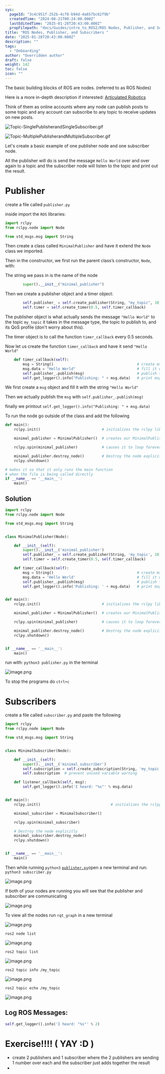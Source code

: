 ```yaml
---
sys:
  pageId: "3c4c951f-252b-4cf8-b94d-4a657bc62f9b"
  createdTime: "2024-08-21T00:24:00.000Z"
  lastEditedTime: "2025-01-28T20:43:00.000Z"
  propFilepath: "docs/Guides/intro_to_ROS2/ROS Nodes, Publisher, and Subscribers .md"
title: "ROS Nodes, Publisher, and Subscribers "
date: "2025-01-28T20:43:00.000Z"
description: ""
tags:
  - "Onboarding"
author: "Overridden author"
draft: false
weight: 142
toc: false
icon: ""
---
```


The basic building blocks of ROS are nodes. (referred to as ROS Nodes)

Here is a more in-depth description if interested: [Articulated Robotics](https://articulatedrobotics.xyz/tutorials/ready-for-ros/ros-overview#2-nodes)

Think of them as online accounts where any node can publish posts to some topic and any account can subscribe to any topic to receive updates on new posts.

![Topic-SinglePublisherandSingleSubscriber.gif](https://docs.ros.org/en/humble/_images/Topic-SinglePublisherandSingleSubscriber.gif)

![Topic-MultiplePublisherandMultipleSubscriber.gif](https://docs.ros.org/en/humble/_images/Topic-MultiplePublisherandMultipleSubscriber.gif)

Let's create a basic example of one publisher node and one subscriber node.

All the publisher will do is send the message `Hello World` over and over again to a topic and the subscriber node will listen to the topic and print out the result.

# Publisher

create a file called `publisher.py` 

inside import the `ROS` libraries:

```python
import rclpy
from rclpy.node import Node

from std_msgs.msg import String
```

Then create a class called `MinimalPublisher` and have it extend the `Node` class we imported.

Then in the constructor, we first run the parent class’s constructor, `Node`, with:

The string we pass in is the name of the node

```python
        super().__init__("minimal_publisher")
```

Then we create a publisher object and a timer object:

```python
        self.publisher_ = self.create_publisher(String, "my_topic", 10)
        self.timer = self.create_timer(0.5, self.timer_callback)
```

The publisher object is what actually sends the message `"Hello World"` to the topic `my_topic` it takes in the message type, the topic to publish to, and its QoS profile (don't worry about this).

The timer object is to call the function `timer_callback` every 0.5 seconds.

Now let us create the function `timer_callback` and have it send `"Hello World"`

```python
    def timer_callback(self):
        msg = String()                                      # create msg object
        msg.data = "Hello World"                            # fill it with data
        self.publisher_.publish(msg)                        # publish the message
        self.get_logger().info("Publishing: " + msg.data)   # print msg
```

We first create a `msg` object and fill it with the string `"Hello World"`

Then we actually publish the `msg` with `self.publisher_.publish(msg)`

finally we printout `self.get_logger().info("Publishing: " + msg.data)`

To run the node go outside of the class and add the following

```python
def main():
    rclpy.init()                            # initializes the rclpy library

    minimal_publisher = MinimalPublisher()  # creates our MinimalPublisher object

    rclpy.spin(minimal_publisher)           # causes it to loop forever

    minimal_publisher.destroy_node()        # Destroy the node explicitly
    rclpy.shutdown()

# makes it so that it only runs the main function
# when the file is being called directly
if __name__ == '__main__': 
    main()
```

## Solution

```python
import rclpy
from rclpy.node import Node

from std_msgs.msg import String


class MinimalPublisher(Node):

    def __init__(self):
        super().__init__('minimal_publisher')
        self.publisher_ = self.create_publisher(String, 'my_topic', 10)
        self.timer = self.create_timer(0.5, self.timer_callback)

    def timer_callback(self):
        msg = String()                                      # create msg object
        msg.data = 'Hello World'                            # fill it with data
        self.publisher_.publish(msg)                        # publish the message
        self.get_logger().info('Publishing: ' + msg.data)   # print msg


def main():
    rclpy.init()                            # initializes the rclpy library

    minimal_publisher = MinimalPublisher()  # creates our MinimalPublisher object

    rclpy.spin(minimal_publisher)           # causes it to loop forever

    minimal_publisher.destroy_node()        # Destroy the node explicitly
    rclpy.shutdown()


if __name__ == '__main__':
    main()
```

run with: `python3 publisher.py` in the terminal

![image.png](https://prod-files-secure.s3.us-west-2.amazonaws.com/d518164a-d88e-44d1-a4ee-3adb3bd8bce0/9214accb-ad5b-44f1-a31c-b3167c59138b/image.png?X-Amz-Algorithm=AWS4-HMAC-SHA256&X-Amz-Content-Sha256=UNSIGNED-PAYLOAD&X-Amz-Credential=ASIAZI2LB466VPJXHVFG%2F20250524%2Fus-west-2%2Fs3%2Faws4_request&X-Amz-Date=20250524T210727Z&X-Amz-Expires=3600&X-Amz-Security-Token=IQoJb3JpZ2luX2VjEFIaCXVzLXdlc3QtMiJGMEQCIF%2B5guT6O%2BiETOmo5w0d%2FIMfHZ7EsrcePSHmvbOZ2%2BnaAiAMwiG2DfK5wwfQEfWaFqoOmst1FlYVfo%2FL5bAQ3g2G3ir%2FAwgbEAAaDDYzNzQyMzE4MzgwNSIMF2n4GrAEJ8PWXVjjKtwDUYRPgprXP%2FGS8jAFpGGiLMkn4SEoKFStcY3jp7xCwQHfLdMROpl1ih92f%2BESxjv8yA8gzmMBRHemLHPVuMuGr9%2BTVRevDvo8g21loflhLb6q3H4uD9QmIM16nD%2FCrmOt4aJSFvpSX3KbF%2B0GXYc7%2BYf73H8sbYEPopYL0A1qQloGx%2BFJitHKP%2FpLrMOkJMfJi66SWOnXkFEFj8aD0ufIK%2FcJX2JrJa1%2FQl035Om5Tx%2F2DwjTEtDINAVTXT0H6sC4n8TNSHWQVXyO3nPvcWchdu9EYajboA13%2BhNJW1XaXZn5zn62HQRF71%2Fq2mThCcz%2FZPyBzXnIjt8VqP%2FZDGWn9TBqo3g1zWV5P5dDZeq1onz5TXlZ2vPRFvw72NyJ9EsSe8b5tQlOzDUHepyT9Sg7KdGVP5MCHELIhwlGgERwxknHL29Hb8WGW86Csbaul%2B8WoIZamyQz9QMysV8BAeXqff5sXYaXB9EmNPx7o6NVBohs5y1AQnTM%2BPKEri94TCf4N%2FZ75XtqFhyrGbN%2FPM2wxy4PrsrwzDhnz3d3I91g98SDtDMomvU9uNoX9WjHFRqXZjT5UGR3o9%2FFdhOea76ZxEJJ1NUNHcCAbBHOmGe9IYBYLsLX9444YXkn%2B7kwppbIwQY6pgHbiiPXYaCiRJf6DC55a7W4xhso9vAe04jBAViU0mw6oddp7VySaaCzY09Y0t0bQQ6Rb4tbuWqqmP7Pf%2FpflkIdiiBcZDje54%2ByOsSow8c6%2BekcwWwWQIrh1jGgvLgdImybA%2F2AZqZ5HKJ91jOvkPZN74cgjFErON5yFwcJfvQOYnCXNQmZRvjevnUtu0pRiSuq7BHwQhIwT%2BM97JC9jvUcTBBMNcJn&X-Amz-Signature=054bbcc8aedb8a871c87a1e846393c027bb770b61df3d5395d50fed95c6143cd&X-Amz-SignedHeaders=host&x-id=GetObject)

To stop the programs do `ctrl+c`

# Subscribers

create a file called `subscriber.py` and paste the following

```python
import rclpy
from rclpy.node import Node

from std_msgs.msg import String


class MinimalSubscriber(Node):

    def __init__(self):
        super().__init__('minimal_subscriber')
        self.subscription = self.create_subscription(String, 'my_topic', self.listener_callback, 10)
        self.subscription  # prevent unused variable warning

    def listener_callback(self, msg):
        self.get_logger().info('I heard: "%s"' % msg.data)


def main():
    rclpy.init()                                # initializes the rclpy library

    minimal_subscriber = MinimalSubscriber()

    rclpy.spin(minimal_subscriber)

    # Destroy the node explicitly
    minimal_subscriber.destroy_node()
    rclpy.shutdown()


if __name__ == '__main__':
    main()
```

Then while running `python3` [`publisher.py`](http://publisher.py/)open a new terminal and run: `python3 subscriber.py` 

![image.png](https://prod-files-secure.s3.us-west-2.amazonaws.com/d518164a-d88e-44d1-a4ee-3adb3bd8bce0/611fccf2-c738-4dbd-94e9-98f209092866/image.png?X-Amz-Algorithm=AWS4-HMAC-SHA256&X-Amz-Content-Sha256=UNSIGNED-PAYLOAD&X-Amz-Credential=ASIAZI2LB466VPJXHVFG%2F20250524%2Fus-west-2%2Fs3%2Faws4_request&X-Amz-Date=20250524T210727Z&X-Amz-Expires=3600&X-Amz-Security-Token=IQoJb3JpZ2luX2VjEFIaCXVzLXdlc3QtMiJGMEQCIF%2B5guT6O%2BiETOmo5w0d%2FIMfHZ7EsrcePSHmvbOZ2%2BnaAiAMwiG2DfK5wwfQEfWaFqoOmst1FlYVfo%2FL5bAQ3g2G3ir%2FAwgbEAAaDDYzNzQyMzE4MzgwNSIMF2n4GrAEJ8PWXVjjKtwDUYRPgprXP%2FGS8jAFpGGiLMkn4SEoKFStcY3jp7xCwQHfLdMROpl1ih92f%2BESxjv8yA8gzmMBRHemLHPVuMuGr9%2BTVRevDvo8g21loflhLb6q3H4uD9QmIM16nD%2FCrmOt4aJSFvpSX3KbF%2B0GXYc7%2BYf73H8sbYEPopYL0A1qQloGx%2BFJitHKP%2FpLrMOkJMfJi66SWOnXkFEFj8aD0ufIK%2FcJX2JrJa1%2FQl035Om5Tx%2F2DwjTEtDINAVTXT0H6sC4n8TNSHWQVXyO3nPvcWchdu9EYajboA13%2BhNJW1XaXZn5zn62HQRF71%2Fq2mThCcz%2FZPyBzXnIjt8VqP%2FZDGWn9TBqo3g1zWV5P5dDZeq1onz5TXlZ2vPRFvw72NyJ9EsSe8b5tQlOzDUHepyT9Sg7KdGVP5MCHELIhwlGgERwxknHL29Hb8WGW86Csbaul%2B8WoIZamyQz9QMysV8BAeXqff5sXYaXB9EmNPx7o6NVBohs5y1AQnTM%2BPKEri94TCf4N%2FZ75XtqFhyrGbN%2FPM2wxy4PrsrwzDhnz3d3I91g98SDtDMomvU9uNoX9WjHFRqXZjT5UGR3o9%2FFdhOea76ZxEJJ1NUNHcCAbBHOmGe9IYBYLsLX9444YXkn%2B7kwppbIwQY6pgHbiiPXYaCiRJf6DC55a7W4xhso9vAe04jBAViU0mw6oddp7VySaaCzY09Y0t0bQQ6Rb4tbuWqqmP7Pf%2FpflkIdiiBcZDje54%2ByOsSow8c6%2BekcwWwWQIrh1jGgvLgdImybA%2F2AZqZ5HKJ91jOvkPZN74cgjFErON5yFwcJfvQOYnCXNQmZRvjevnUtu0pRiSuq7BHwQhIwT%2BM97JC9jvUcTBBMNcJn&X-Amz-Signature=d541c55ff870e259937d8ad696d6602369a18f3861fdaf3232929c989bcb8151&X-Amz-SignedHeaders=host&x-id=GetObject)

If both of your nodes are running you will see that the publisher and subscriber are communicating

![image.png](https://prod-files-secure.s3.us-west-2.amazonaws.com/d518164a-d88e-44d1-a4ee-3adb3bd8bce0/eea428b5-1cf0-43bb-a30b-81cbaf6c5c78/image.png?X-Amz-Algorithm=AWS4-HMAC-SHA256&X-Amz-Content-Sha256=UNSIGNED-PAYLOAD&X-Amz-Credential=ASIAZI2LB466VPJXHVFG%2F20250524%2Fus-west-2%2Fs3%2Faws4_request&X-Amz-Date=20250524T210727Z&X-Amz-Expires=3600&X-Amz-Security-Token=IQoJb3JpZ2luX2VjEFIaCXVzLXdlc3QtMiJGMEQCIF%2B5guT6O%2BiETOmo5w0d%2FIMfHZ7EsrcePSHmvbOZ2%2BnaAiAMwiG2DfK5wwfQEfWaFqoOmst1FlYVfo%2FL5bAQ3g2G3ir%2FAwgbEAAaDDYzNzQyMzE4MzgwNSIMF2n4GrAEJ8PWXVjjKtwDUYRPgprXP%2FGS8jAFpGGiLMkn4SEoKFStcY3jp7xCwQHfLdMROpl1ih92f%2BESxjv8yA8gzmMBRHemLHPVuMuGr9%2BTVRevDvo8g21loflhLb6q3H4uD9QmIM16nD%2FCrmOt4aJSFvpSX3KbF%2B0GXYc7%2BYf73H8sbYEPopYL0A1qQloGx%2BFJitHKP%2FpLrMOkJMfJi66SWOnXkFEFj8aD0ufIK%2FcJX2JrJa1%2FQl035Om5Tx%2F2DwjTEtDINAVTXT0H6sC4n8TNSHWQVXyO3nPvcWchdu9EYajboA13%2BhNJW1XaXZn5zn62HQRF71%2Fq2mThCcz%2FZPyBzXnIjt8VqP%2FZDGWn9TBqo3g1zWV5P5dDZeq1onz5TXlZ2vPRFvw72NyJ9EsSe8b5tQlOzDUHepyT9Sg7KdGVP5MCHELIhwlGgERwxknHL29Hb8WGW86Csbaul%2B8WoIZamyQz9QMysV8BAeXqff5sXYaXB9EmNPx7o6NVBohs5y1AQnTM%2BPKEri94TCf4N%2FZ75XtqFhyrGbN%2FPM2wxy4PrsrwzDhnz3d3I91g98SDtDMomvU9uNoX9WjHFRqXZjT5UGR3o9%2FFdhOea76ZxEJJ1NUNHcCAbBHOmGe9IYBYLsLX9444YXkn%2B7kwppbIwQY6pgHbiiPXYaCiRJf6DC55a7W4xhso9vAe04jBAViU0mw6oddp7VySaaCzY09Y0t0bQQ6Rb4tbuWqqmP7Pf%2FpflkIdiiBcZDje54%2ByOsSow8c6%2BekcwWwWQIrh1jGgvLgdImybA%2F2AZqZ5HKJ91jOvkPZN74cgjFErON5yFwcJfvQOYnCXNQmZRvjevnUtu0pRiSuq7BHwQhIwT%2BM97JC9jvUcTBBMNcJn&X-Amz-Signature=b08ec2237ddae0b89c4169b582406a0c01186c924fbbb6e9592f4e4f7b51f7cf&X-Amz-SignedHeaders=host&x-id=GetObject)

To view all the nodes run `rqt_graph` in a new terminal

![image.png](https://prod-files-secure.s3.us-west-2.amazonaws.com/d518164a-d88e-44d1-a4ee-3adb3bd8bce0/1d98e964-4318-4d62-b5c4-8c8f78368598/image.png?X-Amz-Algorithm=AWS4-HMAC-SHA256&X-Amz-Content-Sha256=UNSIGNED-PAYLOAD&X-Amz-Credential=ASIAZI2LB466VPJXHVFG%2F20250524%2Fus-west-2%2Fs3%2Faws4_request&X-Amz-Date=20250524T210727Z&X-Amz-Expires=3600&X-Amz-Security-Token=IQoJb3JpZ2luX2VjEFIaCXVzLXdlc3QtMiJGMEQCIF%2B5guT6O%2BiETOmo5w0d%2FIMfHZ7EsrcePSHmvbOZ2%2BnaAiAMwiG2DfK5wwfQEfWaFqoOmst1FlYVfo%2FL5bAQ3g2G3ir%2FAwgbEAAaDDYzNzQyMzE4MzgwNSIMF2n4GrAEJ8PWXVjjKtwDUYRPgprXP%2FGS8jAFpGGiLMkn4SEoKFStcY3jp7xCwQHfLdMROpl1ih92f%2BESxjv8yA8gzmMBRHemLHPVuMuGr9%2BTVRevDvo8g21loflhLb6q3H4uD9QmIM16nD%2FCrmOt4aJSFvpSX3KbF%2B0GXYc7%2BYf73H8sbYEPopYL0A1qQloGx%2BFJitHKP%2FpLrMOkJMfJi66SWOnXkFEFj8aD0ufIK%2FcJX2JrJa1%2FQl035Om5Tx%2F2DwjTEtDINAVTXT0H6sC4n8TNSHWQVXyO3nPvcWchdu9EYajboA13%2BhNJW1XaXZn5zn62HQRF71%2Fq2mThCcz%2FZPyBzXnIjt8VqP%2FZDGWn9TBqo3g1zWV5P5dDZeq1onz5TXlZ2vPRFvw72NyJ9EsSe8b5tQlOzDUHepyT9Sg7KdGVP5MCHELIhwlGgERwxknHL29Hb8WGW86Csbaul%2B8WoIZamyQz9QMysV8BAeXqff5sXYaXB9EmNPx7o6NVBohs5y1AQnTM%2BPKEri94TCf4N%2FZ75XtqFhyrGbN%2FPM2wxy4PrsrwzDhnz3d3I91g98SDtDMomvU9uNoX9WjHFRqXZjT5UGR3o9%2FFdhOea76ZxEJJ1NUNHcCAbBHOmGe9IYBYLsLX9444YXkn%2B7kwppbIwQY6pgHbiiPXYaCiRJf6DC55a7W4xhso9vAe04jBAViU0mw6oddp7VySaaCzY09Y0t0bQQ6Rb4tbuWqqmP7Pf%2FpflkIdiiBcZDje54%2ByOsSow8c6%2BekcwWwWQIrh1jGgvLgdImybA%2F2AZqZ5HKJ91jOvkPZN74cgjFErON5yFwcJfvQOYnCXNQmZRvjevnUtu0pRiSuq7BHwQhIwT%2BM97JC9jvUcTBBMNcJn&X-Amz-Signature=361a2811a1d59c95b2bf1e0bc8491706b0e25d1c4f8f3c6baf4eed2414191fa2&X-Amz-SignedHeaders=host&x-id=GetObject)

`ros2 node list`

![image.png](https://prod-files-secure.s3.us-west-2.amazonaws.com/d518164a-d88e-44d1-a4ee-3adb3bd8bce0/680ac8cf-e6d9-4164-9ece-5b9a6fccffee/image.png?X-Amz-Algorithm=AWS4-HMAC-SHA256&X-Amz-Content-Sha256=UNSIGNED-PAYLOAD&X-Amz-Credential=ASIAZI2LB466VPJXHVFG%2F20250524%2Fus-west-2%2Fs3%2Faws4_request&X-Amz-Date=20250524T210727Z&X-Amz-Expires=3600&X-Amz-Security-Token=IQoJb3JpZ2luX2VjEFIaCXVzLXdlc3QtMiJGMEQCIF%2B5guT6O%2BiETOmo5w0d%2FIMfHZ7EsrcePSHmvbOZ2%2BnaAiAMwiG2DfK5wwfQEfWaFqoOmst1FlYVfo%2FL5bAQ3g2G3ir%2FAwgbEAAaDDYzNzQyMzE4MzgwNSIMF2n4GrAEJ8PWXVjjKtwDUYRPgprXP%2FGS8jAFpGGiLMkn4SEoKFStcY3jp7xCwQHfLdMROpl1ih92f%2BESxjv8yA8gzmMBRHemLHPVuMuGr9%2BTVRevDvo8g21loflhLb6q3H4uD9QmIM16nD%2FCrmOt4aJSFvpSX3KbF%2B0GXYc7%2BYf73H8sbYEPopYL0A1qQloGx%2BFJitHKP%2FpLrMOkJMfJi66SWOnXkFEFj8aD0ufIK%2FcJX2JrJa1%2FQl035Om5Tx%2F2DwjTEtDINAVTXT0H6sC4n8TNSHWQVXyO3nPvcWchdu9EYajboA13%2BhNJW1XaXZn5zn62HQRF71%2Fq2mThCcz%2FZPyBzXnIjt8VqP%2FZDGWn9TBqo3g1zWV5P5dDZeq1onz5TXlZ2vPRFvw72NyJ9EsSe8b5tQlOzDUHepyT9Sg7KdGVP5MCHELIhwlGgERwxknHL29Hb8WGW86Csbaul%2B8WoIZamyQz9QMysV8BAeXqff5sXYaXB9EmNPx7o6NVBohs5y1AQnTM%2BPKEri94TCf4N%2FZ75XtqFhyrGbN%2FPM2wxy4PrsrwzDhnz3d3I91g98SDtDMomvU9uNoX9WjHFRqXZjT5UGR3o9%2FFdhOea76ZxEJJ1NUNHcCAbBHOmGe9IYBYLsLX9444YXkn%2B7kwppbIwQY6pgHbiiPXYaCiRJf6DC55a7W4xhso9vAe04jBAViU0mw6oddp7VySaaCzY09Y0t0bQQ6Rb4tbuWqqmP7Pf%2FpflkIdiiBcZDje54%2ByOsSow8c6%2BekcwWwWQIrh1jGgvLgdImybA%2F2AZqZ5HKJ91jOvkPZN74cgjFErON5yFwcJfvQOYnCXNQmZRvjevnUtu0pRiSuq7BHwQhIwT%2BM97JC9jvUcTBBMNcJn&X-Amz-Signature=a6ee0a99122a48fe679068adc9588c30dcd9e6c627e618575a98a401b35fda36&X-Amz-SignedHeaders=host&x-id=GetObject)

`ros2 topic list`

![image.png](https://prod-files-secure.s3.us-west-2.amazonaws.com/d518164a-d88e-44d1-a4ee-3adb3bd8bce0/eee2ebe1-27ef-4a4a-96fb-2ca54126fb29/image.png?X-Amz-Algorithm=AWS4-HMAC-SHA256&X-Amz-Content-Sha256=UNSIGNED-PAYLOAD&X-Amz-Credential=ASIAZI2LB466VPJXHVFG%2F20250524%2Fus-west-2%2Fs3%2Faws4_request&X-Amz-Date=20250524T210727Z&X-Amz-Expires=3600&X-Amz-Security-Token=IQoJb3JpZ2luX2VjEFIaCXVzLXdlc3QtMiJGMEQCIF%2B5guT6O%2BiETOmo5w0d%2FIMfHZ7EsrcePSHmvbOZ2%2BnaAiAMwiG2DfK5wwfQEfWaFqoOmst1FlYVfo%2FL5bAQ3g2G3ir%2FAwgbEAAaDDYzNzQyMzE4MzgwNSIMF2n4GrAEJ8PWXVjjKtwDUYRPgprXP%2FGS8jAFpGGiLMkn4SEoKFStcY3jp7xCwQHfLdMROpl1ih92f%2BESxjv8yA8gzmMBRHemLHPVuMuGr9%2BTVRevDvo8g21loflhLb6q3H4uD9QmIM16nD%2FCrmOt4aJSFvpSX3KbF%2B0GXYc7%2BYf73H8sbYEPopYL0A1qQloGx%2BFJitHKP%2FpLrMOkJMfJi66SWOnXkFEFj8aD0ufIK%2FcJX2JrJa1%2FQl035Om5Tx%2F2DwjTEtDINAVTXT0H6sC4n8TNSHWQVXyO3nPvcWchdu9EYajboA13%2BhNJW1XaXZn5zn62HQRF71%2Fq2mThCcz%2FZPyBzXnIjt8VqP%2FZDGWn9TBqo3g1zWV5P5dDZeq1onz5TXlZ2vPRFvw72NyJ9EsSe8b5tQlOzDUHepyT9Sg7KdGVP5MCHELIhwlGgERwxknHL29Hb8WGW86Csbaul%2B8WoIZamyQz9QMysV8BAeXqff5sXYaXB9EmNPx7o6NVBohs5y1AQnTM%2BPKEri94TCf4N%2FZ75XtqFhyrGbN%2FPM2wxy4PrsrwzDhnz3d3I91g98SDtDMomvU9uNoX9WjHFRqXZjT5UGR3o9%2FFdhOea76ZxEJJ1NUNHcCAbBHOmGe9IYBYLsLX9444YXkn%2B7kwppbIwQY6pgHbiiPXYaCiRJf6DC55a7W4xhso9vAe04jBAViU0mw6oddp7VySaaCzY09Y0t0bQQ6Rb4tbuWqqmP7Pf%2FpflkIdiiBcZDje54%2ByOsSow8c6%2BekcwWwWQIrh1jGgvLgdImybA%2F2AZqZ5HKJ91jOvkPZN74cgjFErON5yFwcJfvQOYnCXNQmZRvjevnUtu0pRiSuq7BHwQhIwT%2BM97JC9jvUcTBBMNcJn&X-Amz-Signature=14e306c4b89220cd524ca646be7a15f7e74c8c29eb072b685cd651b0d52307c6&X-Amz-SignedHeaders=host&x-id=GetObject)

`ros2 topic info /my_topic`

![image.png](https://prod-files-secure.s3.us-west-2.amazonaws.com/d518164a-d88e-44d1-a4ee-3adb3bd8bce0/6288ef12-cb9e-406f-b9eb-65feed3a9011/image.png?X-Amz-Algorithm=AWS4-HMAC-SHA256&X-Amz-Content-Sha256=UNSIGNED-PAYLOAD&X-Amz-Credential=ASIAZI2LB466VPJXHVFG%2F20250524%2Fus-west-2%2Fs3%2Faws4_request&X-Amz-Date=20250524T210727Z&X-Amz-Expires=3600&X-Amz-Security-Token=IQoJb3JpZ2luX2VjEFIaCXVzLXdlc3QtMiJGMEQCIF%2B5guT6O%2BiETOmo5w0d%2FIMfHZ7EsrcePSHmvbOZ2%2BnaAiAMwiG2DfK5wwfQEfWaFqoOmst1FlYVfo%2FL5bAQ3g2G3ir%2FAwgbEAAaDDYzNzQyMzE4MzgwNSIMF2n4GrAEJ8PWXVjjKtwDUYRPgprXP%2FGS8jAFpGGiLMkn4SEoKFStcY3jp7xCwQHfLdMROpl1ih92f%2BESxjv8yA8gzmMBRHemLHPVuMuGr9%2BTVRevDvo8g21loflhLb6q3H4uD9QmIM16nD%2FCrmOt4aJSFvpSX3KbF%2B0GXYc7%2BYf73H8sbYEPopYL0A1qQloGx%2BFJitHKP%2FpLrMOkJMfJi66SWOnXkFEFj8aD0ufIK%2FcJX2JrJa1%2FQl035Om5Tx%2F2DwjTEtDINAVTXT0H6sC4n8TNSHWQVXyO3nPvcWchdu9EYajboA13%2BhNJW1XaXZn5zn62HQRF71%2Fq2mThCcz%2FZPyBzXnIjt8VqP%2FZDGWn9TBqo3g1zWV5P5dDZeq1onz5TXlZ2vPRFvw72NyJ9EsSe8b5tQlOzDUHepyT9Sg7KdGVP5MCHELIhwlGgERwxknHL29Hb8WGW86Csbaul%2B8WoIZamyQz9QMysV8BAeXqff5sXYaXB9EmNPx7o6NVBohs5y1AQnTM%2BPKEri94TCf4N%2FZ75XtqFhyrGbN%2FPM2wxy4PrsrwzDhnz3d3I91g98SDtDMomvU9uNoX9WjHFRqXZjT5UGR3o9%2FFdhOea76ZxEJJ1NUNHcCAbBHOmGe9IYBYLsLX9444YXkn%2B7kwppbIwQY6pgHbiiPXYaCiRJf6DC55a7W4xhso9vAe04jBAViU0mw6oddp7VySaaCzY09Y0t0bQQ6Rb4tbuWqqmP7Pf%2FpflkIdiiBcZDje54%2ByOsSow8c6%2BekcwWwWQIrh1jGgvLgdImybA%2F2AZqZ5HKJ91jOvkPZN74cgjFErON5yFwcJfvQOYnCXNQmZRvjevnUtu0pRiSuq7BHwQhIwT%2BM97JC9jvUcTBBMNcJn&X-Amz-Signature=03efb69d6360ca60cd997e4ab0d58a0d5df141a1ef8dc0059582faf183289d71&X-Amz-SignedHeaders=host&x-id=GetObject)

`ros2 topic echo /my_topic`

![image.png](https://prod-files-secure.s3.us-west-2.amazonaws.com/d518164a-d88e-44d1-a4ee-3adb3bd8bce0/0a6fcb4d-422d-4a6c-a803-749ef4adf2c6/image.png?X-Amz-Algorithm=AWS4-HMAC-SHA256&X-Amz-Content-Sha256=UNSIGNED-PAYLOAD&X-Amz-Credential=ASIAZI2LB466VPJXHVFG%2F20250524%2Fus-west-2%2Fs3%2Faws4_request&X-Amz-Date=20250524T210727Z&X-Amz-Expires=3600&X-Amz-Security-Token=IQoJb3JpZ2luX2VjEFIaCXVzLXdlc3QtMiJGMEQCIF%2B5guT6O%2BiETOmo5w0d%2FIMfHZ7EsrcePSHmvbOZ2%2BnaAiAMwiG2DfK5wwfQEfWaFqoOmst1FlYVfo%2FL5bAQ3g2G3ir%2FAwgbEAAaDDYzNzQyMzE4MzgwNSIMF2n4GrAEJ8PWXVjjKtwDUYRPgprXP%2FGS8jAFpGGiLMkn4SEoKFStcY3jp7xCwQHfLdMROpl1ih92f%2BESxjv8yA8gzmMBRHemLHPVuMuGr9%2BTVRevDvo8g21loflhLb6q3H4uD9QmIM16nD%2FCrmOt4aJSFvpSX3KbF%2B0GXYc7%2BYf73H8sbYEPopYL0A1qQloGx%2BFJitHKP%2FpLrMOkJMfJi66SWOnXkFEFj8aD0ufIK%2FcJX2JrJa1%2FQl035Om5Tx%2F2DwjTEtDINAVTXT0H6sC4n8TNSHWQVXyO3nPvcWchdu9EYajboA13%2BhNJW1XaXZn5zn62HQRF71%2Fq2mThCcz%2FZPyBzXnIjt8VqP%2FZDGWn9TBqo3g1zWV5P5dDZeq1onz5TXlZ2vPRFvw72NyJ9EsSe8b5tQlOzDUHepyT9Sg7KdGVP5MCHELIhwlGgERwxknHL29Hb8WGW86Csbaul%2B8WoIZamyQz9QMysV8BAeXqff5sXYaXB9EmNPx7o6NVBohs5y1AQnTM%2BPKEri94TCf4N%2FZ75XtqFhyrGbN%2FPM2wxy4PrsrwzDhnz3d3I91g98SDtDMomvU9uNoX9WjHFRqXZjT5UGR3o9%2FFdhOea76ZxEJJ1NUNHcCAbBHOmGe9IYBYLsLX9444YXkn%2B7kwppbIwQY6pgHbiiPXYaCiRJf6DC55a7W4xhso9vAe04jBAViU0mw6oddp7VySaaCzY09Y0t0bQQ6Rb4tbuWqqmP7Pf%2FpflkIdiiBcZDje54%2ByOsSow8c6%2BekcwWwWQIrh1jGgvLgdImybA%2F2AZqZ5HKJ91jOvkPZN74cgjFErON5yFwcJfvQOYnCXNQmZRvjevnUtu0pRiSuq7BHwQhIwT%2BM97JC9jvUcTBBMNcJn&X-Amz-Signature=18e07b16586f56db28e844b686df3007ad4a0a4f97fb5bd1b98836b2f49f9996&X-Amz-SignedHeaders=host&x-id=GetObject)

## Log ROS Messages:

```python
self.get_logger().info('I heard: "%s"' % 2)
```

# Exercise!!!! ( YAY :D )

- create 2 publishers and 1 subscriber where the 2 publishers are sending 1 number over each and the subscriber just adds together the result
- 
